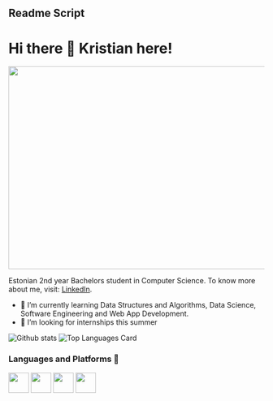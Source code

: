 ## Readme Script 


# Hi there 👋 Kristian here!

<p align="center">

  <img src="![image](https://github.com/kristiantamm/kristiantamm/assets/66665144/d2afa21e-8135-4589-b665-7f027f83433e)" height="400px" width="1000px">
</p>
<p>
Estonian 2nd year Bachelors student in Computer Science. To know more about me, visit: <a href="https://www.linkedin.com/in/tammkristian/">LinkedIn</a>.
</p>

- 🌱 I’m currently learning Data Structures and Algorithms, Data Science, Software Engineering and Web App Development.
- 🤝 I’m looking for internships this summer


![Github stats](https://github-readme-stats.vercel.app/api?username=kristiantamm&theme=highcontrast&show_icons=true&count_private=true)
![Top Languages Card](https://github-readme-stats.vercel.app/api/top-langs/?username=kristiantamm&layout=compact)


### Languages and Platforms 🦄

<code><img height="40" src="https://raw.githubusercontent.com/shinokada/shinokada/master/assets/python.png"></code>
<code><img height="40" src="https://raw.githubusercontent.com/shinokada/shinokada/master/assets/jupyter-notebook.png"></code>
<code><img height="40" src="https://raw.githubusercontent.com/shinokada/shinokada/master/assets/javascript.png"></code>
<code><img height="40" src="https://raw.githubusercontent.com/shinokada/shinokada/master/assets/java.png"></code>
